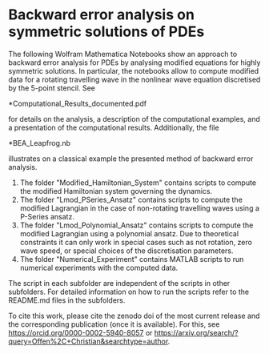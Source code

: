 # Backward error analysis on symmetric solutions of PDEs

The following Wolfram Mathematica Notebooks show an approach to backward error analysis for PDEs by analysing modified equations for highly symmetric solutions. In particular, the notebooks allow to compute modified data for a rotating travelling wave in the nonlinear wave equation discretised by the 5-point stencil. See

  *Computational_Results_documented.pdf
  
for details on the analysis, a description of the computational examples, and a presentation of the computational results. Additionally, the file

  *BEA_Leapfrog.nb
  
illustrates on a classical example the presented method of backward error analysis.

1) The folder "Modified_Hamiltonian_System" contains scripts to compute the modified Hamiltonian system governing the dynamics. 
2) The folder "Lmod_PSeries_Ansatz" contains scripts to compute the modified Lagrangian in the case of non-rotating travelling waves using a P-Series ansatz.
3) The folder "Lmod_Polynomial_Ansatz" contains scripts to compute the modified Lagrangian using a polynomial ansatz. Due to theoretical constraints it can only work in special cases such as not rotation, zero wave speed, or special choices of the discretisation parameters. 
4) The folder "Numerical_Experiment" contains MATLAB scripts to run numerical experiments with the computed data.

The script in each subfolder are independent of the scripts in other subfolders. For detailed information on how to run the scripts refer to the README.md files in the subfolders.

To cite this work, please cite the zenodo doi of the most current release and the corresponding publication (once it is available). For this, see https://orcid.org/0000-0002-5940-8057 or https://arxiv.org/search/?query=Offen%2C+Christian&searchtype=author.

